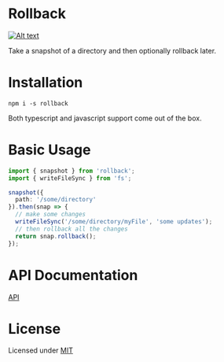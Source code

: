 # Rollback

[![Alt text](https://img.youtube.com/vi/rS-HcK7d-LE/0.jpg)](https://www.youtube.com/watch?v=rS-HcK7d-LE)

Take a snapshot of a directory and then optionally rollback later.

# Installation

`npm i -s rollback`

Both typescript and javascript support come out of the box.

# Basic Usage

```typescript
import { snapshot } from 'rollback';
import { writeFileSync } from 'fs';

snapshot({
  path: '/some/directory'
}).then(snap => {
  // make some changes
  writeFileSync('/some/directory/myFile', 'some updates');
  // then rollback all the changes
  return snap.rollback();
});
```

# API Documentation

[API](https://github.com/JustinLivi/rollback/blob/master/docs/README.md)

# License

Licensed under [MIT](https://github.com/JustinLivi/rollback/blob/master/LICENSE)
